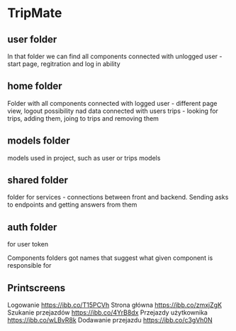 # TripMate

## user folder
In that folder we can find all components connected with unlogged user - start page, regitration and log in ability

## home folder
Folder with all components connected with logged user - different page view, logout possibility nad data connected with users trips - looking for trips, adding them, joing to trips and removing them

## models folder
models used in project, such as user or trips models

## shared folder
folder for services - connections between front and backend. Sending asks to endpoints and getting answers from them

## auth folder
for user token


Components folders got names that suggest what given component is responsible for

## Printscreens
Logowanie https://ibb.co/T15PCVh
Strona główna https://ibb.co/zmxjZgK
Szukanie przejazdów https://ibb.co/4YrB8dx
Przejazdy użytkownika https://ibb.co/wLBvR8k
Dodawanie przejazdu https://ibb.co/c3gVh0N

